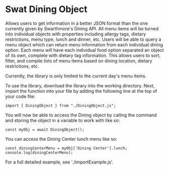# Swat Dining Object
Allows users to get information in a better JSON format than the one currently 
given by Swarthmore's Dining API. All menu items will be turned into individual 
objects with properties including allergy tags, dietary restrictions, menu type,
lunch and dinner, etc. Users will be able to query a menu object which can 
return menu information from each individual dining option. Each menu will have
each individual food option separated an object of its own, complete with 
dietary tag information. This allows users to sort, filter, and compile lists 
of menu items based on dining location, dietary restrictions, etc.

Currently, the library is only limited to the current day's menu items.

To use the library, download the library into the working directory. Next, 
import the function into your file by adding the following line at the top of
your code file:


```
import { DiningObject } from "./DiningObject.js";
```


You will now be able to access the Dining object by calling the command and 
storing the object in a variable to work with like so:


```
const myObj = await DiningObject();
```

You can access the Dining Center lunch menu like so:


```
const diningCenterMenu = myObj['Dining Center'].lunch;
console.log(diningCenterMenu);
```


For a full detailed example, see './importExample.js'.